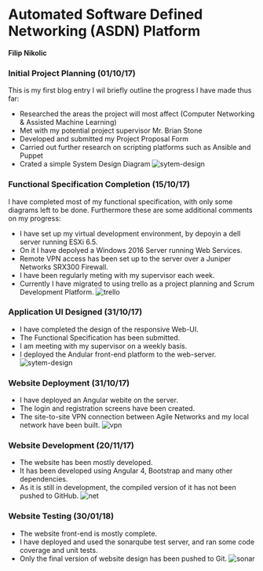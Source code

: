 # Automated Software Defined Networking (ASDN) Platform

**Filip Nikolic**

### Initial Project Planning (01/10/17)

This is my first blog entry I wil briefly outline the progress I have made thus far:
  - Researched the areas the project will most affect (Computer Networking & Assisted Machine Learning)
  - Met with my potential project supervisor Mr. Brian Stone
  - Developed and submitted my Project Proposal Form
  - Carried out further research on scripting platforms such as Ansible and Puppet
  - Crated a simple System Design Diagram
![sytem-design](https://gitlab.computing.dcu.ie/nikolif2/2018-ca400-nikolif2/raw/master/docs/blog/images/system-design.png)

### Functional Specification Completion (15/10/17) 

I have completed most of my functional specification, with only some diagrams left to be done.
Furthermore these are some additional comments on my progress:
  - I have set up my virtual development environment, by depoyin a dell server running ESXi 6.5.
  - On it I have depolyed a Windows 2016 Server running Web Services.
  - Remote VPN access has been set up to the server over a Juniper Networks SRX300 Firewall. 
  - I have been regularly meting with my supervisor each week.
  - Currently I have migrated to using trello as a project planning and Scrum Development Platform.
![trello](https://gitlab.computing.dcu.ie/nikolif2/2018-ca400-nikolif2/raw/master/docs/blog/images/trello.png)


### Application UI Designed (31/10/17)

  - I have completed the design of the responsive Web-UI.  
  - The Functional Specification has been submitted.
  - I am meeting with my supervisor on a weekly basis. 
  - I deployed the Andular front-end platform to the web-server.
![sytem-design](https://gitlab.computing.dcu.ie/nikolif2/2018-ca400-nikolif2/raw/master/docs/blog/images/ui.png)
    
### Website Deployment (31/10/17)
  - I have deployed an Angular webite on the server.
  - The login and registration screens have been created.
  - The site-to-site VPN connection between Agile Networks and my local network have been built.
![vpn](https://gitlab.computing.dcu.ie/nikolif2/2018-ca400-nikolif2/raw/master/docs/blog/images/VPN.png)

### Website Development (20/11/17)
  - The website has been mostly developed.
  - It has been developed using Angular 4, Bootstrap and many other dependencies. 
  - As it is still in development, the compiled version of it has not been pushed to GitHub. 
![net](https://gitlab.computing.dcu.ie/nikolif2/2018-ca400-nikolif2/raw/master/docs/blog/images/build.png)

### Website Testing (30/01/18)
  - The website front-end is mostly complete.
  - I have deployed and used the sonarqube test server, and ran some code coverage and unit tests. 
  - Only the final version of website design has been pushed to Git. 
![sonar](https://gitlab.computing.dcu.ie/nikolif2/2018-ca400-nikolif2/raw/master/docs/blog/images/sonar.png)